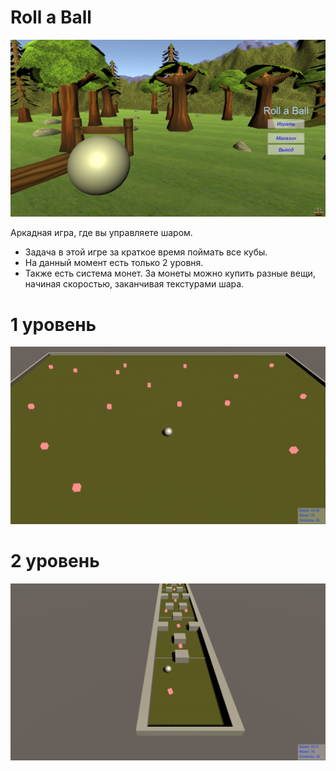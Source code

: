 # Roll a Ball

![IMG](2020-07-12_18-52-04.png)

Аркадная игра, где вы управляете шаром.
- Задача в этой игре за краткое время поймать все кубы.
- На данный момент есть только 2 уровня.
- Также есть система монет. За монеты можно купить разные вещи, начиная скоростью, заканчивая текстурами шара.

# 1 уровень

![IMG](2020-07-12_20-22-36.png)

# 2 уровень

![IMG](2020-07-12_19-12-11.png)
